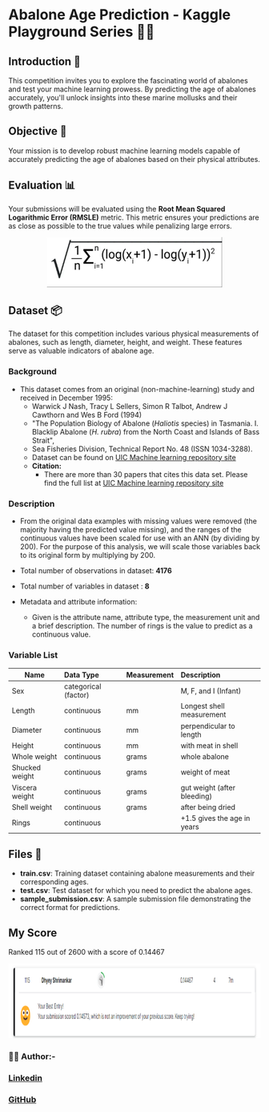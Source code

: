 # Abalone Age Prediction - Kaggle Playground Series 🐚🔮

## Introduction 🌊

This competition invites you to explore the fascinating world of abalones and test your machine learning prowess. By predicting the age of abalones accurately, you'll unlock insights into these marine mollusks and their growth patterns.

## **Objective** 🎯

Your mission is to develop robust machine learning models capable of accurately predicting the age of abalones based on their physical attributes.

## **Evaluation** 📊

Your submissions will be evaluated using the **Root Mean Squared Logarithmic Error (RMSLE)** metric. This metric ensures your predictions are as close as possible to the true values while penalizing large errors.

<div align='center' >
    <img src='./RSME.png' height='100rem' width='350'>
</div>

## Dataset 📦

The dataset for this competition includes various physical measurements of abalones, such as length, diameter, height, and weight. These features serve as valuable indicators of abalone age.

### Background
 - This dataset comes from an original (non-machine-learning) study and received in December 1995:
    - Warwick J Nash, Tracy L Sellers, Simon R Talbot, Andrew J Cawthorn and Wes B Ford (1994)
    - "The Population Biology of Abalone (_Haliotis_ species) in Tasmania. I. Blacklip Abalone (_H. rubra_) from the            North Coast and Islands of Bass Strait",
    - Sea Fisheries Division, Technical Report No. 48 (ISSN 1034-3288).
    - Dataset can be found on [UIC Machine learning repository site](https://archive.ics.uci.edu/ml/datasets/Abalone)
    - **Citation:**
        - There are more than 30 papers that cites this data set. Please find the full list at [UIC Machine learning repository site](https://archive.ics.uci.edu/ml/datasets/Abalone) 

### Description
 - From the original data examples with missing values were removed (the majority having the predicted value missing),    and the ranges of the continuous values have been scaled for use with an ANN (by dividing by 200). For the purpose    of this analysis, we will scale those variables back to its original form by multiplying by 200.
 
 - Total number of observations in dataset: **4176**
 - Total number of variables in dataset : **8**
 
 - Metadata and attribute information:
    - Given is the attribute name, attribute type, the measurement unit and a brief description.  The number of rings is      the value to predict as a continuous value.
   
### Variable List
   | Name   |      Data Type      |  Measurement | Description |
   |----------|:-------------|:------| :-----------|
   | Sex |  categorical (factor) |  |  M, F, and I (Infant)  |
   | Length |  continuous	 | mm |  Longest shell measurement  |
   | Diameter |  continuous	 | mm | perpendicular to length  |
   | Height |  continuous	 | mm |  with meat in shell  |
   | Whole weight |  continuous	 | grams	 |  whole abalone  |
   | Shucked weight |  continuous	 | grams	 |  weight of meat  |
   | Viscera weight	 |  continuous	 | grams	 |  gut weight (after bleeding)  |
   | Shell weight |  continuous	 | grams	 |  after being dried  |
   | Rings |  continuous	 |  | +1.5 gives the age in years  |

## Files 📄

- **train.csv**: Training dataset containing abalone measurements and their corresponding ages.
- **test.csv**: Test dataset for which you need to predict the abalone ages.
- **sample_submission.csv**: A sample submission file demonstrating the correct format for predictions.


## **My Score** 

Ranked 115 out of 2600 with a score of 0.14467

<div align='center' >
    <img src='./Score.png' height='150rem' width='750'>
</div>


### 🐚✨ **Author**:-
### [Linkedin](https://www.linkedin.com/in/dhyey-shrimankar-298855247/)
### [GitHub](https://github.com/Dhyey3187)

